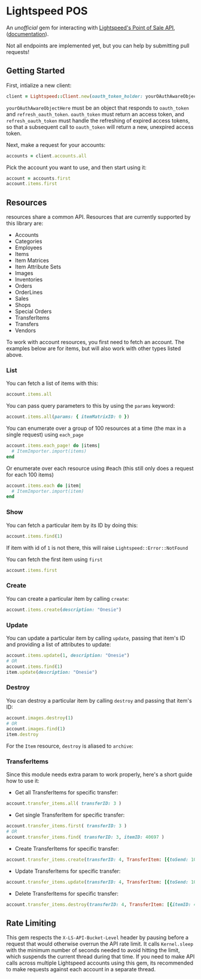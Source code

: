 # Lightspeed POS

An _unofficial_ gem for interacting with [Lightspeed's Point of Sale API](http://www.lightspeedpos.com/retail/help/developers/api/basics/), ([documentation](http://cloud-docs.lightspeedapp.com/API/APIHelp.help)).

Not all endpoints are implemented yet, but you can help by submitting pull requests!

## Getting Started

First, intialize a new client:

```ruby
client = Lightspeed::Client.new(oauth_token_holder: yourOAuthAwareObjectHere)
```

`yourOAuthAwareObjectHere` must be an object that responds to `oauth_token` and `refresh_oauth_token`. `oauth_token` must return an access token, and `refresh_oauth_token` must handle the refreshing of expired access tokens, so that a subsequent call to `oauth_token` will return a new, unexpired access token.

Next, make a request for your accounts:

```ruby
accounts = client.accounts.all
```

Pick the account you want to use, and then start using it:

```ruby
account = accounts.first
account.items.first
```

## Resources

resources share a common API. Resources that are currently supported by this library are:

* Accounts
* Categories
* Employees
* Items
* Item Matrices
* Item Attribute Sets
* Images
* Inventories
* Orders
* OrderLines
* Sales
* Shops
* Special Orders
* TransferItems
* Transfers
* Vendors

To work with account resources, you first need to fetch an account. The examples below are for items, but will also work with other types listed above.

### List

You can fetch a list of items with this:

```ruby
account.items.all
```

You can pass query parameters to this by using the `params` keyword:

```ruby
account.items.all(params: { itemMatrixID: 0 })
```

You can enumerate over a group of 100 resources at a time (the max in a single request) using `each_page`

```ruby
account.items.each_page! do |items|
  # ItemImporter.import(items)
end
```

Or enumerate over each resource using #each (this still only does a request for each 100 items)

```ruby
account.items.each do |item|
  # ItemImporter.import(item)
end
```

### Show

You can fetch a particular item by its ID by doing this:

```ruby
account.items.find(1)
```
If item with id of `1` is not there, this will raise `Lightspeed::Error::NotFound`

You can fetch the first item using `first`
```ruby
account.items.first
```

### Create

You can create a particular item by calling `create`:

```ruby
account.items.create(description: "Onesie")
```

### Update

You can update a particular item by calling `update`, passing that item's ID and providing a list of attributes to update:

```ruby
account.items.update(1, description: "Onesie")
# OR
account.items.find(1)
item.update(description: "Onesie")
```

### Destroy

You can destroy a particular item by calling `destroy` and passing that item's ID:

```ruby
account.images.destroy(1)
# OR
account.images.find(1)
item.destroy
```

For the `Item` resource, `destroy` is aliased to `archive`:

### TransferItems

Since this module needs extra param to work properly, here's a short guide how to use it:

* Get all TransferItems for specific transfer:
```ruby
account.transfer_items.all( transferID: 3 )
```

* Get single TransferItem for specific transfer:
```ruby
account.transfer_items.first( transferID: 3 )
# OR
account.transfer_items.find( transferID: 3, itemID: 40697 )
```

* Create TransferItems for specific transfer:
```ruby
account.transfer_items.create(transferID: 4, TransferItem: [{toSend: 10, itemID: 40697}])
```

* Update TransferItems for specific transfer:
```ruby
account.transfer_items.update(transferID: 4, TransferItem: [{toSend: 10, itemID: 40697}])
```

* Delete TransferItems for specific transfer:
```ruby
account.transfer_items.destroy(transferID: 4, TransferItem: [{itemID: 40697}])
```

## Rate Limiting

This gem respects the `X-LS-API-Bucket-Level` header by pausing before a request that would otherwise overrun the API rate limit. It calls `Kernel.sleep` with the minimum number of seconds needed to avoid hitting the limit, which suspends the current thread during that time. If you need to make API calls across multiple Lightspeed accounts using this gem, its recommended to make requests against each account in a separate thread.
